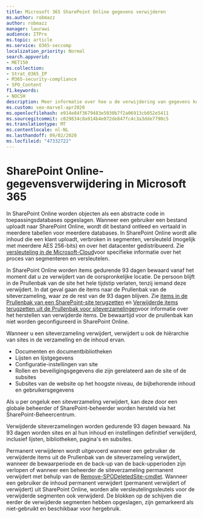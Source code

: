 ```yaml
---
title: Microsoft 365 SharePoint Online gegevens verwijderen
ms.author: robmazz
author: robmazz
manager: laurawi
audience: ITPro
ms.topic: article
ms.service: O365-seccomp
localization_priority: Normal
search.appverid:
- MET150
ms.collection:
- Strat_O365_IP
- M365-security-compliance
- SPO_Content
f1.keywords:
- NOCSH
description: Meer informatie over hoe u de verwijdering van gegevens kunt gebruiken in SharePoint Online, bijvoorbeeld waar verwijderde inhoud is opgeslagen en voor hoelang.
ms.custom: seo-marvel-apr2020
ms.openlocfilehash: e914e84f3679483e5030b7f2a06913cb052e5411
ms.sourcegitcommit: c029834c8a914b4e072de847fc4c3a3dde7790c5
ms.translationtype: MT
ms.contentlocale: nl-NL
ms.lasthandoff: 09/02/2020
ms.locfileid: "47332722"
---
```

# <a name="sharepoint-online-data-deletion-in-microsoft-365"></a>SharePoint Online-gegevensverwijdering in Microsoft 365

In SharePoint Online worden objecten als een abstracte code in toepassingsdatabases opgeslagen. Wanneer een gebruiker een bestand uploadt naar SharePoint Online, wordt dit bestand ontleed en vertaald in meerdere tabellen voor meerdere databases. In SharePoint Online wordt alle inhoud die een klant uploadt, verbroken in segmenten, versleuteld (mogelijk met meerdere AES 256-bits) en over het datacenter gedistribueerd. Zie [versleuteling in de Microsoft-Cloud](https://docs.microsoft.com/microsoft-365/compliance/office-365-encryption-in-the-microsoft-cloud-overview)voor specifieke informatie over het proces van segmenteren en versleutelen. 

In SharePoint Online worden items gedurende 93 dagen bewaard vanaf het moment dat u ze verwijdert van de oorspronkelijke locatie. De persoon blijft in de Prullenbak van de site het hele tijdstip verlaten, tenzij iemand deze verwijdert. In dat geval gaan de items naar de Prullenbak van de siteverzameling, waar ze de rest van de 93 dagen blijven. Zie [items in de Prullenbak van een SharePoint-site terugzetten](https://support.office.com/article/6df466b6-55f2-4898-8d6e-c0dff851a0be#ID0EAADAAA=Online
) en [Verwijderde items terugzetten uit de Prullenbak voor siteverzamelingen](https://support.office.com/article/5fa924ee-16d7-487b-9a0a-021b9062d14b)voor informatie over het herstellen van verwijderde items. De bewaartijd voor de prullenbak kan niet worden geconfigureerd in SharePoint Online.

Wanneer u een siteverzameling verwijdert, verwijdert u ook de hiërarchie van sites in de verzameling en de inhoud ervan.

- Documenten en documentbibliotheken
- Lijsten en lijstgegevens
- Configuratie-instellingen van site
- Rollen en beveiligingsgegevens die zijn gerelateerd aan de site of de subsites
- Subsites van de website op het hoogste niveau, de bijbehorende inhoud en gebruikersgegevens

Als u per ongeluk een siteverzameling verwijdert, kan deze door een globale beheerder of SharePoint-beheerder worden hersteld via het SharePoint-Beheercentrum.

Verwijderde siteverzamelingen worden gedurende 93 dagen bewaard. Na 93 dagen worden sites en al hun inhoud en instellingen definitief verwijderd, inclusief lijsten, bibliotheken, pagina's en subsites.

Permanent verwijderen wordt uitgevoerd wanneer een gebruiker de verwijderde items uit de Prullenbak van de siteverzameling verwijdert, wanneer de bewaarperiode en de back-up van de back-upperioden zijn verlopen of wanneer een beheerder de siteverzameling permanent verwijdert met behulp van de [Remove-SPODeletedSite-cmdlet](/powershell/module/sharepoint-online/Remove-SPODeletedSite?view=sharepoint-ps). Wanneer een gebruiker de inhoud permanent verwijdert (permanent verwijdert of verwijdert) uit SharePoint Online, worden alle versleutelingssleutels voor de verwijderde segmenten ook verwijderd. De blokken op de schijven die eerder de verwijderde segmenten hebben opgeslagen, zijn gemarkeerd als niet-gebruikt en beschikbaar voor hergebruik.
